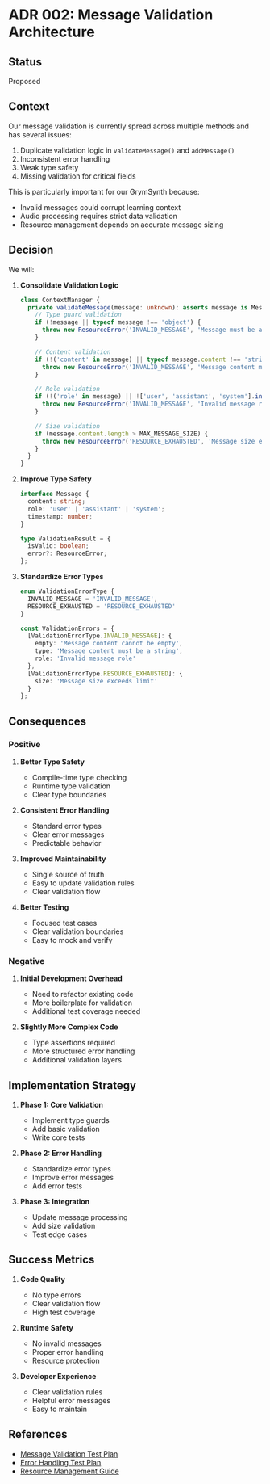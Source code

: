 # ADR 002: Message Validation Architecture

## Status
Proposed

## Context
Our message validation is currently spread across multiple methods and has several issues:
1. Duplicate validation logic in `validateMessage()` and `addMessage()`
2. Inconsistent error handling
3. Weak type safety
4. Missing validation for critical fields

This is particularly important for our GrymSynth because:
- Invalid messages could corrupt learning context
- Audio processing requires strict data validation
- Resource management depends on accurate message sizing

## Decision

We will:

1. **Consolidate Validation Logic**
   ```typescript
   class ContextManager {
     private validateMessage(message: unknown): asserts message is Message {
       // Type guard validation
       if (!message || typeof message !== 'object') {
         throw new ResourceError('INVALID_MESSAGE', 'Message must be a valid object');
       }

       // Content validation
       if (!('content' in message) || typeof message.content !== 'string') {
         throw new ResourceError('INVALID_MESSAGE', 'Message content must be a string');
       }

       // Role validation
       if (!('role' in message) || !['user', 'assistant', 'system'].includes(message.role)) {
         throw new ResourceError('INVALID_MESSAGE', 'Invalid message role');
       }

       // Size validation
       if (message.content.length > MAX_MESSAGE_SIZE) {
         throw new ResourceError('RESOURCE_EXHAUSTED', 'Message size exceeds limit');
       }
     }
   }
   ```

2. **Improve Type Safety**
   ```typescript
   interface Message {
     content: string;
     role: 'user' | 'assistant' | 'system';
     timestamp: number;
   }

   type ValidationResult = {
     isValid: boolean;
     error?: ResourceError;
   };
   ```

3. **Standardize Error Types**
   ```typescript
   enum ValidationErrorType {
     INVALID_MESSAGE = 'INVALID_MESSAGE',
     RESOURCE_EXHAUSTED = 'RESOURCE_EXHAUSTED'
   }

   const ValidationErrors = {
     [ValidationErrorType.INVALID_MESSAGE]: {
       empty: 'Message content cannot be empty',
       type: 'Message content must be a string',
       role: 'Invalid message role'
     },
     [ValidationErrorType.RESOURCE_EXHAUSTED]: {
       size: 'Message size exceeds limit'
     }
   };
   ```

## Consequences

### Positive
1. **Better Type Safety**
   - Compile-time type checking
   - Runtime type validation
   - Clear type boundaries

2. **Consistent Error Handling**
   - Standard error types
   - Clear error messages
   - Predictable behavior

3. **Improved Maintainability**
   - Single source of truth
   - Easy to update validation rules
   - Clear validation flow

4. **Better Testing**
   - Focused test cases
   - Clear validation boundaries
   - Easy to mock and verify

### Negative
1. **Initial Development Overhead**
   - Need to refactor existing code
   - More boilerplate for validation
   - Additional test coverage needed

2. **Slightly More Complex Code**
   - Type assertions required
   - More structured error handling
   - Additional validation layers

## Implementation Strategy

1. **Phase 1: Core Validation**
   - Implement type guards
   - Add basic validation
   - Write core tests

2. **Phase 2: Error Handling**
   - Standardize error types
   - Improve error messages
   - Add error tests

3. **Phase 3: Integration**
   - Update message processing
   - Add size validation
   - Test edge cases

## Success Metrics

1. **Code Quality**
   - No type errors
   - Clear validation flow
   - High test coverage

2. **Runtime Safety**
   - No invalid messages
   - Proper error handling
   - Resource protection

3. **Developer Experience**
   - Clear validation rules
   - Helpful error messages
   - Easy to maintain

## References

- [Message Validation Test Plan](./MESSAGE-VALIDATION-TEST-PLAN.md)
- [Error Handling Test Plan](./ERROR-HANDLING-TEST-PLAN.md)
- [Resource Management Guide](./RESOURCE-MANAGEMENT-GUIDE.md)
